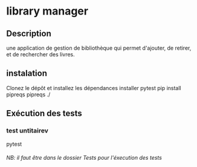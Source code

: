 # library manager

## Description
une application de gestion de bibliothèque qui permet d'ajouter, de retirer, et de rechercher des livres.

## instalation
Clonez le dépôt et installez les dépendances
installer pytest
pip install pipreqs 
pipreqs ./

## Exécution des tests
### test untitairev
pytest 
###### NB: il faut être dans le dossier Tests pour l'éxecution des tests 

